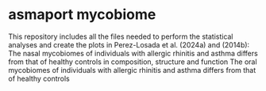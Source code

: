 # asmaport mycobiome

This repository includes all the files needed to perform the statistical analyses and create the plots in Perez-Losada et al. (2024a) and (2014b):
The nasal mycobiomes of individuals with allergic rhinitis and asthma differs from that of healthy controls in composition, structure and function
The oral mycobiomes of individuals with allergic rhinitis and asthma differs from that of healthy controls
